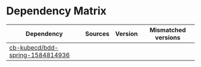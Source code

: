 # Dependency Matrix

Dependency | Sources | Version | Mismatched versions
---------- | ------- | ------- | -------------------
[cb-kubecd/bdd-spring-1584814936](https://github.com/cb-kubecd/bdd-spring-1584814936.git) |  | []() | 
